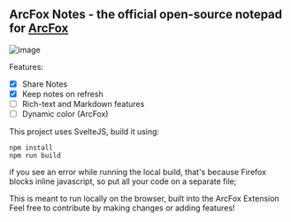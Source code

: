 ## ArcFox Notes - the official open-source notepad for [ArcFox](https://github.com/betterbrowser/arcfox)

![image](https://github.com/GuiMar10/quite-arc-note/assets/125166258/02fe8d10-e1bc-46d0-b741-c8e2cd6eb586)

Features:

- [x] Share Notes
- [x] Keep notes on refresh
- [ ] Rich-text and Markdown features
- [ ] Dynamic color (ArcFox)

This project uses SvelteJS, build it using:
```
npm install
npm run build
```
if you see an error while running the local build, that's because Firefox blocks inline javascript, so put all your code on a separate file;

This is meant to run locally on the browser, built into the ArcFox Extension
Feel free to contribute by making changes or adding features!
